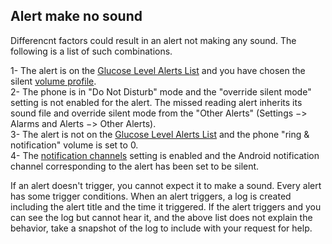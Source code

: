 ## Alert make no sound 
  
Differencnt factors could result in an alert not making any sound.  The following is a list of such combinations.

1- The alert is on the [Glucose Level Alerts List](./Glucose-level-alerts.md) and you have chosen the silent [volume profile](./Volume-profiles.md).  
2- The phone is in "Do Not Disturb" mode and the "override silent mode" setting is not enabled for the alert.  The missed reading alert inherits its sound file and override silent mode from the "Other Alerts" (Settings &#8722;> Alarms and Alerts &#8722;> Other Alerts).  
3- The alert is not on the [Glucose Level Alerts List](./Glucose-level-alerts.md) and the phone "ring & notification" volume is set to 0.  
4- The [notification channels](./Notification-channels.md) setting is enabled and the Android notification channel corresponding to the alert has been set to be silent.  
  
If an alert doesn't trigger, you cannot expect it to make a sound.  Every alert has some trigger conditions. When an alert triggers, a log is created including the alert title and the time it triggered.  If the alert triggers and you can see the log but cannot hear it, and the above list does not explain the behavior, take a snapshot of the log to include with your request for help.   
